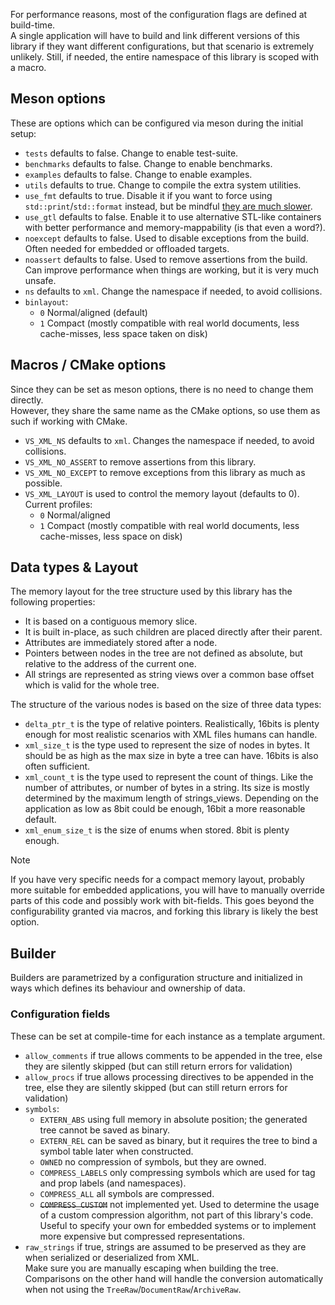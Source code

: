 
For performance reasons, most of the configuration flags are defined at build-time.  
A single application will have to build and link different versions of this library if they want different configurations, but that scenario is extremely unlikely. Still, if needed, the entire namespace of this library is scoped with a macro. 

## Meson options
These are options which can be configured via meson during the initial setup:

- `tests` defaults to false. Change to enable test-suite.
- `benchmarks` defaults to false. Change to enable benchmarks.
- `examples` defaults to false. Change to enable examples.
- `utils` defaults to true. Change to compile the extra system utilities.
- `use_fmt` defaults to true. Disable it if you want to force using `std::print`/`std::format` instead, but be mindful [they are much slower](https://github.com/lazy-eggplant/vs.xml/issues/8).
- `use_gtl` defaults to false. Enable it to use alternative STL-like containers with better performance and memory-mappability (is that even a word?).
- `noexcept` defaults to false. Used to disable exceptions from the build. Often needed for embedded or offloaded targets.
- `noassert` defaults to false. Used to remove assertions from the build. Can improve performance when things are working, but it is very much unsafe.
- `ns` defaults to `xml`. Change the namespace if needed, to avoid collisions.
- `binlayout`:
    - `0` Normal/aligned (default)
    - `1` Compact (mostly compatible with real world documents, less cache-misses, less space taken on disk)

## Macros / CMake options

Since they can be set as meson options, there is no need to change them directly.  
However, they share the same name as the CMake options, so use them as such if working with CMake.

- `VS_XML_NS` defaults to `xml`. Changes the namespace if needed, to avoid collisions.
- `VS_XML_NO_ASSERT` to remove assertions from this library.
- `VS_XML_NO_EXCEPT` to remove exceptions from this library as much as possible.
- `VS_XML_LAYOUT` is used to control the memory layout (defaults to 0). Current profiles:
    - `0` Normal/aligned
    - `1` Compact (mostly compatible with real world documents, less cache-misses, less space on disk)

## Data types & Layout


The memory layout for the tree structure used by this library has the following properties:

- It is based on a contiguous memory slice.
- It is built in-place, as such children are placed directly after their parent.
- Attributes are immediately stored after a node.
- Pointers between nodes in the tree are not defined as absolute, but relative to the address of the current one.
- All strings are represented as string views over a common base offset which is valid for the whole tree.

The structure of the various nodes is based on the size of three data types:

- `delta_ptr_t` is the type of relative pointers. Realistically, 16bits is plenty enough for most realistic scenarios with XML files humans can handle.
- `xml_size_t` is the type used to represent the size of nodes in bytes. It should be as high as the max size in byte a tree can have. 16bits is also often sufficient.
- `xml_count_t` is the type used to represent the count of things. Like the number of attributes, or number of bytes in a string. Its size is mostly determined by the maximum length of strings_views. Depending on the application as low as 8bit could be enough, 16bit a more reasonable default.
- `xml_enum_size_t` is the size of enums when stored. 8bit is plenty enough.

> [!NOTE]  
> If you have very specific needs for a compact memory layout, probably more suitable for embedded applications, you will have to manually override parts of this code and possibly work with bit-fields.
> This goes beyond the configurability granted via macros, and forking this library is likely the best option.


## Builder

Builders are parametrized by a configuration structure and initialized in ways which defines its behaviour and ownership of data.

### Configuration fields

These can be set at compile-time for each instance as a template argument. 

- `allow_comments` if true allows comments to be appended in the tree, else they are silently skipped (but can still return errors for validation)
- `allow_procs` if true allows processing directives to be appended in the tree, else they are silently skipped (but can still return errors for validation)
- `symbols`:
    - `EXTERN_ABS` using full memory in absolute position; the generated tree cannot be saved as binary.
    - `EXTERN_REL` can be saved as binary, but it requires the tree to bind a symbol table later when constructed.
    - `OWNED` no compression of symbols, but they are owned.
    - `COMPRESS_LABELS` only compressing symbols which are used for tag and prop labels (and namespaces).
    - `COMPRESS_ALL` all symbols are compressed.
    - ~~`COMPRESS_CUSTOM`~~ not implemented yet. Used to determine the usage of a custom compression algorithm, not part of this library's code.
      Useful to specify your own for embedded systems or to implement more expensive but compressed representations.
- `raw_strings` if true, strings are assumed to be preserved as they are when serialized or deserialized from XML.  
   Make sure you are manually escaping when building the tree. Comparisons on the other hand will handle the conversion automatically when not using the `TreeRaw`/`DocumentRaw`/`ArchiveRaw`.